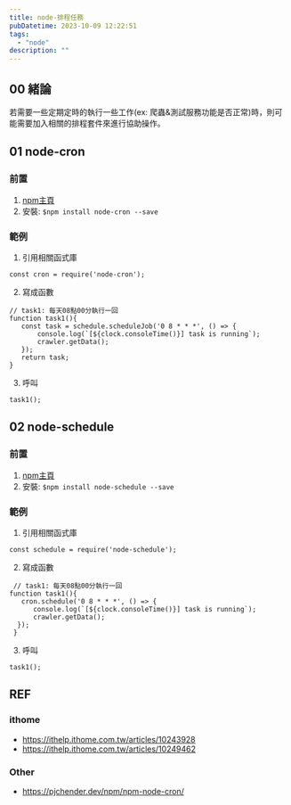 ```yaml
---
title: node-排程任務
pubDatetime: 2023-10-09 12:22:51
tags:
  - "node"
description: ""
---
```


## 00 緒論

若需要一些定期定時的執行一些工作(ex:
爬蟲&測試服務功能是否正常)時，則可能需要加入相關的排程套件來進行協助操作。

<!--more-->

## 01 node-cron

### 前置

1. [npm主頁](https://www.npmjs.com/package/node-cron)
2. 安裝: `$npm install node-cron --save`

### 範例

1. 引用相關函式庫

```javascript=
const cron = require('node-cron');
```

2. 寫成函數

```javascript=
// task1: 每天08點00分執行一回
function task1(){
   const task = schedule.scheduleJob('0 8 * * *', () => {
       console.log(`[${clock.consoleTime()}] task is running`);
       crawler.getData();
   });
   return task;
}
```

3. 呼叫

```javascript=
task1();
```

## 02 node-schedule

### 前置

1. [npm主頁](https://www.npmjs.com/search?q=node-schedule)
2. 安裝: `$npm install node-schedule --save`

### 範例

1. 引用相關函式庫

```javascript=
const schedule = require('node-schedule');
```

2. 寫成函數

```javascript=
 // task1: 每天08點00分執行一回
function task1(){
   cron.schedule('0 8 * * *', () => {
      console.log(`[${clock.consoleTime()}] task is running`);
      crawler.getData();
  });
 }
```

3. 呼叫

```javascript=
task1();
```

## REF

### ithome

- https://ithelp.ithome.com.tw/articles/10243928
- https://ithelp.ithome.com.tw/articles/10249462

### Other

- https://pjchender.dev/npm/npm-node-cron/
